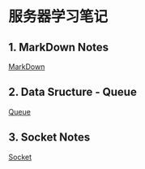 # 服务器学习笔记

## 1. MarkDown Notes
[MarkDown](./markdown/markdown.md)
## 2. Data Sructure - Queue
[Queue](./queue/queue.md)  
## 3. Socket Notes
[Socket](./socket/socket.md)
